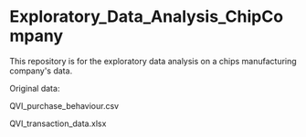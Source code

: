 # Exploratory_Data_Analysis_ChipCompany

This repository is for the exploratory data analysis on a chips manufacturing company's data.

Original data:

QVI_purchase_behaviour.csv

QVI_transaction_data.xlsx

